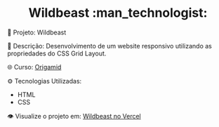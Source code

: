<h1 align="center">Wildbeast :man_technologist:</h1>

🚀 Projeto: Wildbeast

📂 Descrição: Desenvolvimento de um website responsivo utilizando as propriedades do CSS Grid Layout.

🌐 Curso: [Origamid](https://www.origamid.com/)

⚙️ Tecnologias Utilizadas:
   - HTML
   - CSS

👁️ Visualize o projeto em: [Wildbeast no Vercel]()
